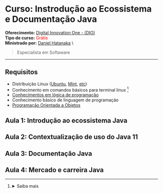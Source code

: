 # Curso: Instrodução ao Ecossistema e Documentação Java

**Oferecimento:** [Digital Innovation One - (DIO)](https://www.dio.me/)     \
**Tipo de curso:** <span style="color:red">Grátis</span>  \
**Ministrado por:** [Daniel Hatanaka](https://linkedin.com/in/hatanakadaniel) \
> Especialista em Softaware

---
## Requisitos
- Distribuição Linux ([Ubuntu](https://linux.ime.usp.br/~lucasmmg/livecd/documentacao/documentos/terminal/Terminal_basico.html#sessao2), [Mint](https://canaltech.com.br/linux/10-comandos-essenciais-do-linux/), [etc](https://guialinux.uniriotec.br/distribuicoes-linux/))
- Conhecimento em comandos básicos para terminal linux [^1]
- [Conhecimentos em lógica de programação](https://web.dio.me/course/logica-de-programacao-essencial/learning/aea1ea26-fd56-417d-8272-6e15253f4405/?ref=nelis_expert)
- Conhecimento básico de linguagem de programação
- [Programação Orientada a Objetos](https://web.dio.me/course/programacao-orientada-a-objetos/learning/ff0c41a5-8adc-496c-8ff7-7ae1f83ffa49?ref=nelis_expert)


## Aula 1: Introdução ao ecossistema Java

## Aula 2: Contextualização de uso do Java 11

## Aula 3: Documentação Java

## Aula 4: Mercado e carreira Java


<!-- Referencias -->
[^1]:<details><summary>Saiba mais</summary>

    - [USP: Terminal básico](https://linux.ime.usp.br/~lucasmmg/livecd/documentacao/documentos/terminal/Terminal_basico.html#sessao2)
    - [Canaltech: 10 comandos essenciais do Linux](https://canaltech.com.br/linux/10-comandos-essenciais-do-linux/)

  </details>
